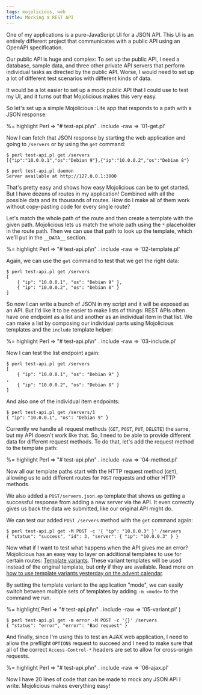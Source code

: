```yaml
---
tags: mojolicious, web
title: Mocking a REST API
---
```


One of my applications is a pure-JavaScript UI for a JSON API. This UI
is an entirely different project that communicates with a public API
using an OpenAPI specification.

Our public API is huge and complex: To set up the public API, I need
a database, sample data, and three other private API servers that
perform individual tasks as directed by the public API. Worse, I would
need to set up a lot of different test scenarios with different kinds of
data.

It would be a lot easier to set up a mock public API that I could use to
test my UI, and it turns out that Mojolicious makes this very easy.

So let's set up a simple Mojolicious::Lite app that responds to a path
with a JSON response:

%= highlight Perl => "# test-api.pl\n" . include -raw => '01-get.pl'

Now I can fetch that JSON response by starting the web application and
going to `/servers` or by using the `get` command:

    $ perl test-api.pl get /servers
    [{"ip":"10.0.0.1","os":"Debian 9"},{"ip":"10.0.0.2","os":"Debian 8"}

    $ perl test-api.pl daemon
    Server available at http://127.0.0.1:3000

That's pretty easy and shows how easy Mojolicious can be to get started.
But I have dozens of routes in my application! Combined with all the
possible data and its thousands of routes. How do I make all of them
work without copy-pasting code for every single route?

Let's match the whole path of the route and then create a template with
the given path. Mojolicious lets us match the whole path using the `*`
placeholder in the route path. Then we can use that path to look up the
template, which we'll put in the `__DATA__` section.

%= highlight Perl => "# test-api.pl\n" . include -raw => '02-template.pl'

Again, we can use the `get` command to test that we get the right data:

    $ perl test-api.pl get /servers
    [
        { "ip": "10.0.0.1", "os": "Debian 9" },
        { "ip": "10.0.0.2", "os": "Debian 8" }
    ]

So now I can write a bunch of JSON in my script and it will be exposed
as an API. But I'd like it to be easier to make lists of things: REST
APIs often have one endpoint as a list and another as an individual item
in that list. We can make a list by composing our individual parts using
Mojolicious templates and the `include` template helper:

%= highlight Perl => "# test-api.pl\n" . include -raw => '03-include.pl'

Now I can test the list endpoint again:

    $ perl test-api.pl get /servers
    [
        { "ip": "10.0.0.1", "os": "Debian 9" }
    ,
        { "ip": "10.0.0.2", "os": "Debian 8" }
    ]

And also one of the individual item endpoints:

    $ perl test-api.pl get /servers/1
    { "ip": "10.0.0.1", "os": "Debian 9" }

Currently we handle all request methods (`GET`, `POST`, `PUT`, `DELETE`)
the same, but my API doesn't work like that. So, I need to be able to
provide different data for different request methods. To do that, let's add the
request method to the template path:

%= highlight Perl => "# test-api.pl\n" . include -raw => '04-method.pl'

Now all our template paths start with the HTTP request method (`GET`),
allowing us to add different routes for `POST` requests and other HTTP
methods.

We also added a `POST/servers.json.ep` template that shows us getting
a successful response from adding a new server via the API. It even
correctly gives us back the data we submitted, like our original API
might do.

We can test our added `POST /servers` method with the `get` command
again:

    $ perl test-api.pl get -M POST -c '{ "ip": "10.0.0.3" }' /servers
    { "status": "success", "id": 3, "server": { "ip": "10.0.0.3" } }

Now what if I want to test what happens when the API gives me an error?
Mojolicious has an easy way to layer on additional templates to use for
certain routes: [Template
variants](http://mojolicious.org/perldoc/Mojolicious/Guides/Rendering#Template-variants).
These variant templates will be used instead of the original template,
but only if they are available. Read more on [how to use template
variants yesterday on the advent
calendar](/blog/2017/12/07/day-7-using-template-variants-for-a-beta-landing-page/).

By setting the template variant to the application "mode", we can easily
switch between multiple sets of templates by adding `-m <mode>` to the
command we run.

%= highlight( Perl => "# test-api.pl\n" . include -raw => '05-variant.pl' )

    $ perl test-api.pl get -m error -M POST -c '{}' /servers
    { "status": "error", "error": "Bad request" }

And finally, since I'm using this to test an AJAX web application,
I need to allow the preflight `OPTIONS` request to succeed and I need to
make sure that all of the correct `Access-Control-*` headers are set
to allow for cross-origin requests.

%= highlight Perl => "# test-api.pl\n" . include -raw => '06-ajax.pl'

Now I have 20 lines of code that can be made to mock any JSON API
I write. Mojolicious makes everything easy!

